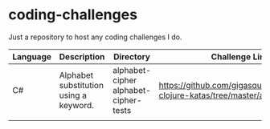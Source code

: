 # coding-challenges
Just a repository to host any coding challenges I do.

| Language | Description | Directory| Challenge Link| Status |
|--|--|--|--|--|
| C# | Alphabet substitution using a keyword.| alphabet-cipher alphabet-cipher-tests | https://github.com/gigasquid/wonderland-clojure-katas/tree/master/alphabet-cipher | Complete
| | | | |
